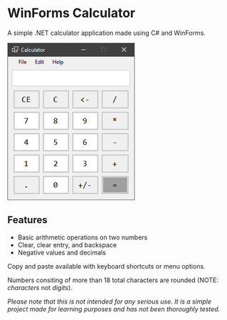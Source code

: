 # WinForms Calculator

A simple .NET calculator application made using C# and WinForms.

![Screenshot](images/screenshot.png)

## Features

- Basic arithmetic operations on two numbers
- Clear, clear entry, and backspace
- Negative values and decimals

Copy and paste available with keyboard shortcuts or menu options.

Numbers consiting of more than 18 total characters are rounded (NOTE: *characters* not *digits*).

*Please note that this is not intended for any serious use.
It is a simple project made for learning purposes and has not been thoroughly tested.*
